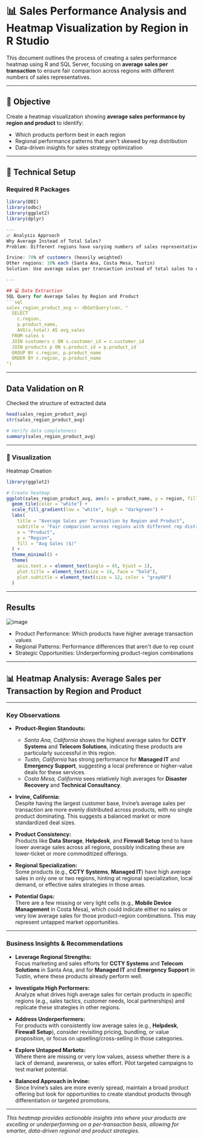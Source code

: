 # 📊 Sales Performance Analysis and Heatmap Visualization by Region in R Studio

This document outlines the process of creating a sales performance heatmap using R and SQL Server, focusing on **average sales per transaction** to ensure fair comparison across regions with different numbers of sales representatives.

---

## 🎯 Objective

Create a heatmap visualization showing **average sales performance by region and product** to identify:
- Which products perform best in each region
- Regional performance patterns that aren't skewed by rep distribution
- Data-driven insights for sales strategy optimization

---

## 🔧 Technical Setup

### Required R Packages
```r
library(DBI)
library(odbc)
library(ggplot2)
library(dplyr)

---
📈 Analysis Approach
Why Average Instead of Total Sales?
Problem: Different regions have varying numbers of sales representatives:

Irvine: 70% of customers (heavily weighted)
Other regions: 10% each (Santa Ana, Costa Mesa, Tustin)
Solution: Use average sales per transaction instead of total sales to ensure fair comparison across regions.

---

## 💻 Data Extraction
SQL Query for Average Sales by Region and Product
```sql
sales_region_product_avg <- dbGetQuery(con, "
  SELECT
    c.region,
    p.product_name,
    AVG(s.total) AS avg_sales
  FROM sales s
  JOIN customers c ON s.customer_id = c.customer_id
  JOIN products p ON s.product_id = p.product_id
  GROUP BY c.region, p.product_name
  ORDER BY c.region, p.product_name
")
```

---
## Data Validation on R
Checked the structure of extracted data
```r
head(sales_region_product_avg)
str(sales_region_product_avg)

# Verify data completeness
summary(sales_region_product_avg)

```

---


### 🎨 Visualization
Heatmap Creation
```r
library(ggplot2)

# Create heatmap
ggplot(sales_region_product_avg, aes(x = product_name, y = region, fill = avg_sales)) +
  geom_tile(color = "white") +
  scale_fill_gradient(low = "white", high = "darkgreen") +
  labs(
    title = "Average Sales per Transaction by Region and Product",
    subtitle = "Fair comparison across regions with different rep distributions",
    x = "Product",
    y = "Region",
    fill = "Avg Sales ($)"
  ) +
  theme_minimal() +
  theme(
    axis.text.x = element_text(angle = 45, hjust = 1),
    plot.title = element_text(size = 14, face = "bold"),
    plot.subtitle = element_text(size = 12, color = "gray60")
  )


```

---

## Results
![image](https://github.com/user-attachments/assets/90c894ff-1490-4a29-805d-4829a66341ef)
- Product Performance: Which products have higher average transaction values
- Regional Patterns: Performance differences that aren't due to rep count
- Strategic Opportunities: Underperforming product-region combinations
---

## 📊 Heatmap Analysis: Average Sales per Transaction by Region and Product

---

### **Key Observations**

- **Product-Region Standouts:**  
  - *Santa Ana, California* shows the highest average sales for **CCTY Systems** and **Telecom Solutions**, indicating these products are particularly successful in this region.
  - *Tustin, California* has strong performance for **Managed IT** and **Emergency Support**, suggesting a local preference or higher-value deals for these services.
  - *Costa Mesa, California* sees relatively high averages for **Disaster Recovery** and **Technical Consultancy**.

- **Irvine, California:**  
  Despite having the largest customer base, Irvine’s average sales per transaction are more evenly distributed across products, with no single product dominating. This suggests a balanced market or more standardized deal sizes.

- **Product Consistency:**  
  Products like **Data Storage**, **Helpdesk**, and **Firewall Setup** tend to have lower average sales across all regions, possibly indicating these are lower-ticket or more commoditized offerings.

- **Regional Specialization:**  
  Some products (e.g., **CCTY Systems**, **Managed IT**) have high average sales in only one or two regions, hinting at regional specialization, local demand, or effective sales strategies in those areas.

- **Potential Gaps:**  
  There are a few missing or very light cells (e.g., **Mobile Device Management** in Costa Mesa), which could indicate either no sales or very low average sales for those product-region combinations. This may represent untapped market opportunities.

---

### **Business Insights & Recommendations**

- **Leverage Regional Strengths:**  
  Focus marketing and sales efforts for **CCTY Systems** and **Telecom Solutions** in Santa Ana, and for **Managed IT** and **Emergency Support** in Tustin, where these products already perform well.

- **Investigate High Performers:**  
  Analyze what drives high average sales for certain products in specific regions (e.g., sales tactics, customer needs, local partnerships) and replicate these strategies in other regions.

- **Address Underperformers:**  
  For products with consistently low average sales (e.g., **Helpdesk**, **Firewall Setup**), consider revisiting pricing, bundling, or value proposition, or focus on upselling/cross-selling in those categories.

- **Explore Untapped Markets:**  
  Where there are missing or very low values, assess whether there is a lack of demand, awareness, or sales effort. Pilot targeted campaigns to test market potential.

- **Balanced Approach in Irvine:**  
  Since Irvine’s sales are more evenly spread, maintain a broad product offering but look for opportunities to create standout products through differentiation or targeted promotions.

---
*This heatmap provides actionable insights into where your products are excelling or underperforming on a per-transaction basis, allowing for smarter, data-driven regional and product strategies.*




